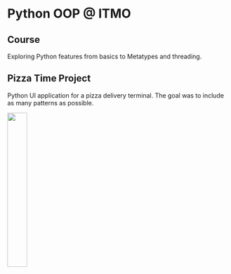 # Python OOP @ ITMO

## Course
Exploring Python features from basics to Metatypes and threading.

## Pizza Time Project
Python UI application for a pizza delivery terminal. The goal was to include as many patterns as possible.

<img src="https://i.imgur.com/cXnt0Ws.png" width="30%" display="block"></img>
